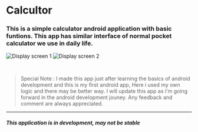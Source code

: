 # Calcultor
### This is a simple calculator android application with basic funtions. This app has similar interface of normal pocket calculator we use in daily life.

![Display screen 1](https://github.com/im-arjun/Calculator/blob/master/App%20Icon/Screen1.png "Screen 1")
![Display screen 2](https://github.com/im-arjun/Calculator/blob/master/App%20Icon/Screen2.png "Screen 2")

<pre>

</pre>

>Special Note : I made this app just after learning the basics of android development and this is my first android app, Here i used my own logic and there may be better way. I will update this app as i'm going forward in the android development jouney. Any feedback and comment are always appreciated.
---
#### *This application is in development, may not be stable*

